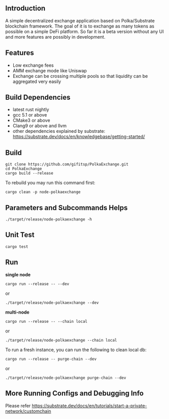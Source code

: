 ## Introduction
A simple decentralized exchange application based on Polka/Substrate blockchain framework. The goal of it is to exchange as many tokens as possible on a simple DeFi platform. So far it is a beta version without any UI and more features are possibly in development.

## Features
* Low exchange fees
* AMM exchange mode like Uniswap
* Exchange can be crossing multiple pools so that liquidity can be aggregated very easily

## Build Dependencies
* latest rust nightly
* gcc 5.1 or above
* CMake3 or above
* Clang9 or above and llvm
* other dependencies explained by substrate: https://substrate.dev/docs/en/knowledgebase/getting-started/

## Build
    git clone https://github.com/gifitsp/PolkaExchange.git
    cd PolkaExchange
    cargo build --release

To rebuild you may run this command first:

    cargo clean -p node-polkaexchange

## Parameters and Subcommands Helps
    ./target/release/node-polkaexchange -h

## Unit Test
    cargo test

## Run
**single node**

    cargo run --release -- --dev
    
or

    ./target/release/node-polkaexchange --dev
    
**multi-node**

    cargo run --release -- --chain local
    
or

    ./target/release/node-polkaexchange --chain local
    
To run a fresh instance, you can run the following to clean local db:
    
    cargo run --release -- purge-chain --dev
    
or

    ./target/release/node-polkaexchange purge-chain --dev

## More Running Configs and Debugging Info
Please refer https://substrate.dev/docs/en/tutorials/start-a-private-network/customchain
